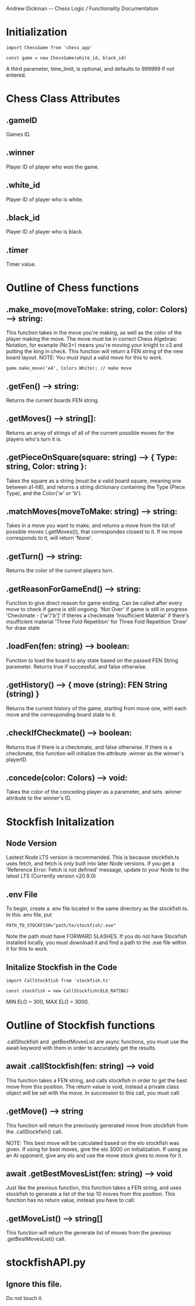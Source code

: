 Andrew Dickman -- Chess Logic / Functionality Documentation

# Initialization
```import ChessGame from 'chess_app'```

```const game = new ChessGame(white_id, black_id)```

A third parameter, time_limit, is optional, and defaults to 999999 if not entered.

# Chess Class Attributes

## .gameID
Games ID.

## .winner
Player ID of player who won the game.

## .white_id
Player ID of player who is white.

## .black_id
Player ID of player who is black.

## .timer
Timer value.

# Outline of Chess functions

## .make_move(moveToMake: string, color: Colors) --> string:
This function takes in the move you're making, as well as the color of the player making the move.
The move must be in correct Chess Algebraic Notation, for example (Nc3+) means you're moving your knight to c3 and putting the king in check.
This function will return a FEN string of the new board layout.
NOTE: You must input a valid move for this to work.

```game.make_move('e4', Colors.White); // make move```


## .getFen() --> string:
Returns the current boards FEN string.


## .getMoves() --> string[]:
Returns an array of strings of all of the current possible moves for the players who's turn it is.


## .getPieceOnSquare(square: string) --> { Type: string, Color: string }:
Takes the square as a string (must be a valid board square, meaning one between a1-h8), and returns a string dictionary containing the Type (Piece Type), and the Color('w' or 'b').


## .matchMoves(moveToMake: string) --> string:
Takes in a move you want to make, and returns a move from the list of possible moves (.getMoves()), that correspondes closest to it. If no move corresponds to it, will return 'None'.


## .getTurn() --> string:
Returns the color of the current players turn.


## .getReasonForGameEnd() --> string:
Function to give direct reason for game ending. Can be called after every move to check if game is still ongoing.
'Not Over' if game is still in progress
'Checkmate - ['w'/'b']' if theres a checkmate
'Insufficient Material' if there's insufficient material
'Three Fold Repetition' for Three Fold Repetition
'Draw' for draw state


## .loadFen(fen: string) --> boolean:
Function to load the board to any state based on the passed FEN String parameter.
Returns true if successful, and false otherwise.


## .getHistory() --> { move (string): FEN String (string) }
Returns the current history of the game, starting from move one, with each move and the corresponding board state to it.


## .checkIfCheckmate() --> boolean:
Returns true if there is a checkmate, and false otherwise.
If there is a checkmate, this function will initialize the attribute .winner as the winner's playerID.


## .concede(color: Colors) --> void:
Takes the color of the conceding player as a parameter, and sets .winner attribute to the winner's ID.





# Stockfish Initalization

## Node Version
Lastest Node LTS version is recommended. This is because stockfish.ts uses fetch, and fetch is only built into later Node versions. If you get a 'Reference Error: Fetch is not defined' message, update to your Node to the latest LTS (Currently version v20.9.0)


## .env File
To begin, create a .env file located in the same directory as the stockfish.ts.
In this .env file, put 

```PATH_TO_STOCKFISH="path/to/stockfish/.exe"```

Note the path must have FORWARD SLASHES.
If you do not have Stockfish installed locally, you must download it and find a path to the .exe file within it for this to work.

## Initalize Stockfish in the Code
```import CallStockfish from 'stockfish.ts'```

```const stockfish = new CallStockfish(ELO_RATING)```

MIN ELO = 300, MAX ELO = 3000.

# Outline of Stockfish functions

.callStockfish and .getBestMovesList are async functions, you must use the await keyword with them in order to accurately get the results.

## await .callStockfish(fen: string) --> void
This function takes a FEN string, and calls stockfish in order to get the best move from this position. 
The return value is void, instead a private class object will be set with the move.
In succession to this call, you must call:
## .getMove() --> string
This function will return the previously generated move from stockfish from the .callStockfish() call.

NOTE: This best move will be calculated based on the elo stockfish was given. If using for best moves, give the elo 3000 on initialization.
If using as an AI opponent, give any elo and use the move stock gives to move for it.


## await .getBestMovesList(fen: string) --> void
Just like the previous function, this function takes a FEN string, and uses stockfish to generate a list of the top 10 moves from this position.
This function has no return value, instead you have to call:
## .getMoveList() --> string[]
This function will return the generate list of moves from the previous .getBestMovesList() call.


# stockfishAPI.py
## Ignore this file.
Do not touch it.